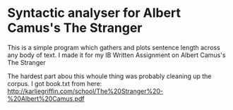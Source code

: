 # Syntactic analyser for Albert Camus's The Stranger

This is a simple program which gathers and plots sentence length across any body of text. I made it for my IB Written Assignment on Albert Camus's The Stranger


The hardest part abou this whoule thing was probably cleaning up the corpus. I got book.txt from here: http://karliegriffin.com/school/The%20Stranger%20-%20Albert%20Camus.pdf
